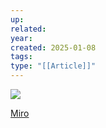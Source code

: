 ```yaml
---
up: 
related: 
year: 
created: 2025-01-08
tags: 
type: "[[Article]]"
---
```

![](https://s1.vika.cn/space/2025/01/08/f3bb78c9a6524ed0952d14fde1e8be85)

[Miro](https://miro.com/app/board/uXjVLyfCyCc=/?moveToWidget=3458764612054165837&cot=14)

